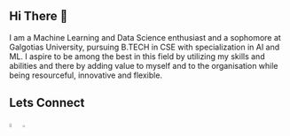 ## Hi There 👋

I am a Machine Learning and Data Science enthusiast and a sophomore at Galgotias University, pursuing B.TECH in CSE with specialization in AI and ML. I aspire to be among the best in this field by utilizing my skills and abilities and there by adding value to myself and to the organisation while being resourceful, innovative and flexible.


## Lets Connect
<a href="https://twitter.com/rish_kap">
  <img src="https://wie.ieee.org/wp-content/uploads/2019/06/twitter-logo-transparent-15.png" height="4%" ; width="4%" ; margin-left:0px;></img></a>   

  <a href="https://www.linkedin.com/in/rishabh--kapoor/">
    <img src="https://www.flaticon.com/svg/static/icons/svg/174/174857.svg" height="3%" ; width="3%" ; margin-left:20px;></img></a>

